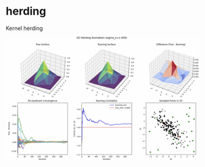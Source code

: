 # herding
Kernel herding



[![Herding Demo](docs/assets/images/herding_video_thumb.png)](docs/assets/video/herding_video_low_res.webm)

